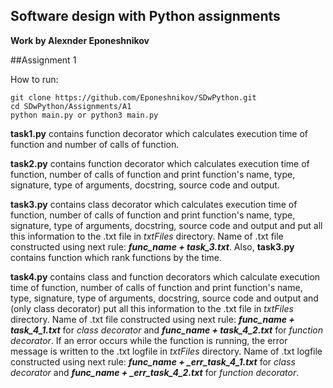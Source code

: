 ## Software design with Python assignments
**Work by Alexnder Eponeshnikov**

##Assignment 1

How to run:
```
git clone https://github.com/Eponeshnikov/SDwPython.git
cd SDwPython/Assignments/A1
python main.py or python3 main.py
```
**task1.py** contains function decorator which calculates execution time of function and number of calls of function.

**task2.py** contains function decorator  which calculates execution time of function, number of calls of function 
and print function's name, type, signature, type of arguments, docstring, source code and output.

**task3.py** contains class decorator which calculates execution time of function, number of calls of function and print
function's name, type, signature, type of arguments, docstring, source code and output and put all this information to
the .txt file in _txtFiles_ directory. Name of .txt file constructed using next rule: _**func_name + task_3.txt**_.
Also, **task3.py** contains function which rank functions by the time.

**task4.py** contains class and function decorators which calculate execution time of function, number of calls of 
function and print function's name, type, signature, type of arguments, docstring, source code and output and 
(only class decorator) put all this information to the .txt file in _txtFiles_ directory. Name of .txt file constructed 
using next rule: _**func_name + task_4_1.txt**_ for _class decorator_ and _**func_name + task_4_2.txt**_ for _function 
decorator_. If an error occurs while the function is running, the error message is written to the .txt logfile in 
_txtFiles_ directory. Name of .txt logfile constructed using next rule: _**func_name + _err_task_4_1.txt**_ for _class 
decorator_ and _**func_name + _err_task_4_2.txt**_ for _function decorator_.


